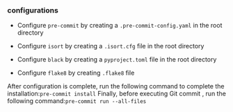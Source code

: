 ### configurations

- Configure `pre-commit` by creating a `.pre-commit-config.yaml` in the root directory

- Configure `isort` by creating a `.isort.cfg` file in the root directory

- Configure `black` by creating a `pyproject.toml` file in the root directory

- Configure `flake8` by creating `.flake8` file

After configuration is complete, run the following command to complete the installation:`pre-commit install`
Finally, before executing Git commit , run the following command:`pre-commit run --all-files`
